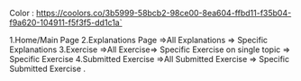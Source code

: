 Color : https://coolors.co/3b5999-58bcb2-98ce00-8ea604-ffbd11-f35b04-f9a620-104911-f5f3f5-dd1c1a`

<!-- Pages -->
1.Home/Main Page
2.Explanations Page 
    =>All Explanations => Specific Explanations
3.Exercise 
    =>All Exercise=> Specific Exercise on single topic => Specific Exercise
4.Submitted Exercise 
    =>All Submitted Exercise => Specific Submitted  Exercise . 